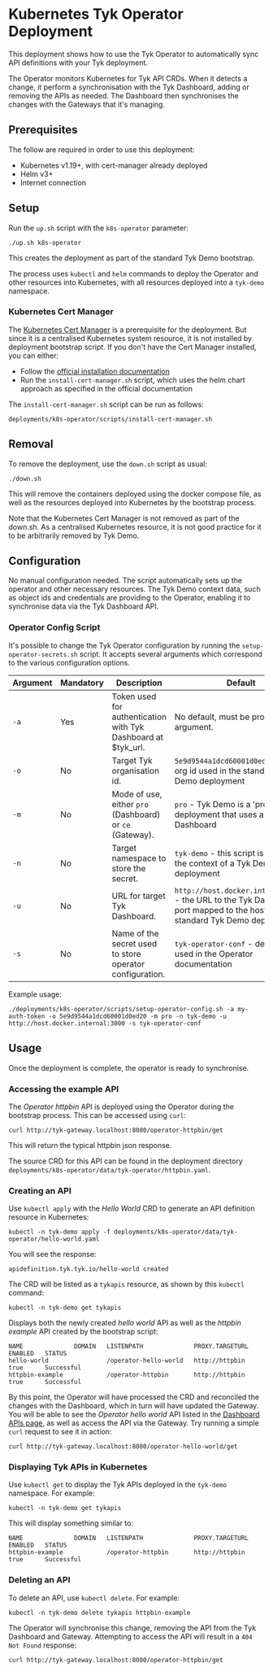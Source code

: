 # Kubernetes Tyk Operator Deployment

This deployment shows how to use the Tyk Operator to automatically sync API definitions with your Tyk deployment.

The Operator monitors Kubernetes for Tyk API CRDs. When it detects a change, it perform a synchronisation with the Tyk Dashboard, adding or removing the APIs as needed. The Dashboard then synchronises the changes with the Gateways that it's managing.

## Prerequisites

The follow are required in order to use this deployment:
- Kubernetes v1.19+, with cert-manager already deployed
- Helm v3+
- Internet connection

## Setup

Run the `up.sh` script with the `k8s-operator` parameter:

```
./up.sh k8s-operator
```

This creates the deployment as part of the standard Tyk Demo bootstrap.

The process uses `kubectl` and `helm` commands to deploy the Operator and other resources into Kubernetes, with all resources deployed into a `tyk-demo` namespace.

### Kubernetes Cert Manager

The [Kubernetes Cert Manager](https://cert-manager.io/) is a prerequisite for the deployment. But since it is a centralised Kubernetes system resource, it is not installed by deployment bootstrap script. If you don't have the Cert Manager installed, you can either:
- Follow the [official installation documentation](https://cert-manager.io/docs/installation/)
- Run the `install-cert-manager.sh` script, which uses the helm chart approach as specified in the official documentation

The `install-cert-manager.sh` script can be run as follows:

```
deployments/k8s-operator/scripts/install-cert-manager.sh
```

## Removal

To remove the deployment, use the `down.sh` script as usual:

```
./down.sh
```

This will remove the containers deployed using the docker compose file, as well as the resources deployed into Kubernetes by the bootstrap process.

Note that the Kubernetes Cert Manager is not removed as part of the down.sh. As a centralised Kubernetes resource, it is not good practice for it to be arbitrarily removed by Tyk Demo.

## Configuration

No manual configuration needed. The script automatically sets up the operator and other necessary resources. The Tyk Demo context data, such as object ids and credentials are providing to the Operator, enabling it to synchronise data via the Tyk Dashboard API.

### Operator Config Script
It's possible to change the Tyk Operator configuration by running the `setup-operator-secrets.sh` script. It accepts several arguments which correspond to the various configuration options.

| Argument     | Mandatory | Description    | Default |
|--------------|-----------|------------|-----|
| `-a` | Yes | Token used for authentication with Tyk Dashboard at $tyk_url. | No default, must be provided via argument. |
| `-o` | No  | Target Tyk organisation id. | `5e9d9544a1dcd60001d0ed20` - the org id used in the standard Tyk Demo deployment |
| `-m` | No | Mode of use, either `pro` (Dashboard) or `ce` (Gateway). | `pro` - Tyk Demo is a 'pro' deployment that uses a Dashboard |
| `-n` | No | Target namespace to store the secret. | `tyk-demo` - this script is used in the context of a Tyk Demo deployment |
| `-u` | No | URL for target Tyk Dashboard. | `http://host.docker.internal:3000` - the URL to the Tyk Dashboard port mapped to the host in the standard Tyk Demo deployment |
| `-s` | No | Name of the secret used to store operator configuration. | `tyk-operator-conf` - default value used in the Operator documentation |

Example usage:
```
./deployments/k8s-operator/scripts/setup-operator-config.sh -a my-auth-token -o 5e9d9544a1dcd60001d0ed20 -m pro -n tyk-demo -u http://host.docker.internal:3000 -s tyk-operator-conf
```

## Usage

Once the deployment is complete, the operator is ready to synchronise.

### Accessing the example API

The *Operator httpbin* API is deployed using the Operator during the bootstrap process. This can be accessed using `curl`:

```
curl http://tyk-gateway.localhost:8080/operator-httpbin/get
```

This will return the typical httpbin json response.

The source CRD for this API can be found in the deployment directory `deployments/k8s-operator/data/tyk-operator/httpbin.yaml`.

### Creating an API

Use `kubectl apply` with the *Hello World* CRD to generate an API definition resource in Kubernetes:

```
kubectl -n tyk-demo apply -f deployments/k8s-operator/data/tyk-operator/hello-world.yaml
```

You will see the response:

```
apidefinition.tyk.tyk.io/hello-world created
```

The CRD will be listed as a `tykapis` resource, as shown by this `kubectl` command:

```
kubectl -n tyk-demo get tykapis
```

Displays both the newly created *hello world* API as well as the *httpbin example* API created by the bootstrap script:

```
NAME              DOMAIN   LISTENPATH              PROXY.TARGETURL   ENABLED   STATUS
hello-world                /operator-hello-world   http://httpbin    true      Successful
httpbin-example            /operator-httpbin       http://httpbin    true      Successful
```

By this point, the Operator will have processed the CRD and reconciled the changes with the Dashboard, which in turn will have updated the Gateway. You will be able to see the *Operator hello world* API listed in the [Dashboard APIs page](http://tyk-dashboard.localhost:3000/apis), as well as access the API via the Gateway. Try running a simple `curl` request to see it in action:

```
curl http://tyk-gateway.localhost:8080/operator-hello-world/get
```

### Displaying Tyk APIs in Kubernetes

Use `kubectl get` to display the Tyk APIs deployed in the `tyk-demo` namespace. For example:

```
kubectl -n tyk-demo get tykapis
```

This will display something similar to:

```
NAME              DOMAIN   LISTENPATH              PROXY.TARGETURL   ENABLED   STATUS
httpbin-example            /operator-httpbin       http://httpbin    true      Successful
```

### Deleting an API

To delete an API, use `kubectl delete`. For example:

```
kubectl -n tyk-demo delete tykapis httpbin-example
```

The Operator will synchronise this change, removing the API from the Tyk Dashboard and Gateway. Attempting to access the API will result in a `404 Not Found` response:

```
curl http://tyk-gateway.localhost:8080/operator-httpbin/get
```
